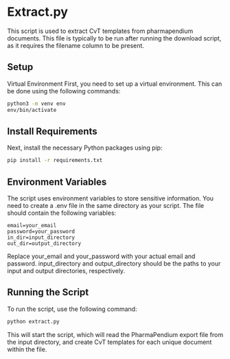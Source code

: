 # Extract.py
This script is used to extract CvT templates from pharmapendium documents. This file is typically to be run after running the download script, as it requires the filename column to be present.

## Setup
Virtual Environment
First, you need to set up a virtual environment. This can be done using the following commands:

```bash
python3 -m venv env
env/bin/activate
```

## Install Requirements
Next, install the necessary Python packages using pip:

```bash
pip install -r requirements.txt
```

## Environment Variables
The script uses environment variables to store sensitive information. You need to create a .env file in the same directory as your script. The file should contain the following variables:

```
email=your_email
password=your_password
in_dir=input_directory
out_dir=output_directory
```

Replace your_email and your_password with your actual email and password. input_directory and output_directory should be the paths to your input and output directories, respectively.

## Running the Script
To run the script, use the following command:

```bash
python extract.py
```

This will start the script, which will read the PharmaPendium export file from the input directory, and create CvT templates for each unique document within the file.
